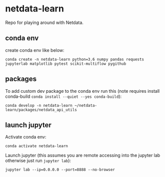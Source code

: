 # netdata-learn

Repo for playing around with Netdata.

## conda env

create conda env like below:
```
conda create -n netdata-learn python=3.6 numpy pandas requests jupyterlab matplotlib pytest scikit-multiflow pygithub
```

## packages

To add custom dev package to the conda env run this (note requires install conda-build `conda install --quiet --yes conda-build`):
```
conda develop -n netdata-learn ~/netdata-learn/packages/netdata_api_utils
```

## launch jupyter

Activate conda env:
```
conda activate netdata-learn
```

Launch jupyter (this assumes you are remote accessing into the jupyter lab otherwise just run `jupyter lab`):
```
jupyter lab --ip=0.0.0.0 --port=8888 --no-browser 
```

